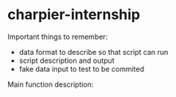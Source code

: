# charpier-internship

Important things to remember:
- data format to describe so that script can run
- script description and output
- fake data input to test to be commited

Main function description:
